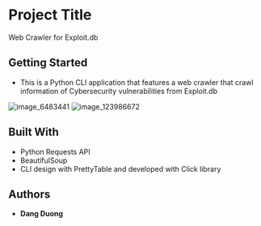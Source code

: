 # Project Title

Web Crawler for Exploit.db

## Getting Started

- This is a Python CLI application that features a web crawler that crawl information of Cybersecurity vulnerabilities from Exploit.db


![image_6483441](https://user-images.githubusercontent.com/60163299/182643554-4502a4d6-b03b-44b8-9fef-ae4473286e48.JPG)
![image_123986672](https://user-images.githubusercontent.com/60163299/182643563-3774ab65-55ff-4f2d-857e-0f7407c62f97.JPG)

## Built With
- Python Requests API 
- BeautifulSoup
- CLI design with PrettyTable and developed with Click library


## Authors

- **Dang Duong** 


